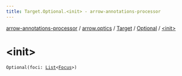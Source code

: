 ```yaml
---
title: Target.Optional.<init> - arrow-annotations-processor
---
```


[arrow-annotations-processor](../../../index.html) / [arrow.optics](../../index.html) / [Target](../index.html) / [Optional](index.html) / [&lt;init&gt;](./-init-.html)

# &lt;init&gt;

`Optional(foci: `[`List`](https://kotlinlang.org/api/latest/jvm/stdlib/kotlin.collections/-list/index.html)`<`[`Focus`](../../-focus/index.html)`>)`